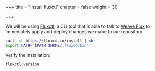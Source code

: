 +++
title = "Install fluxctl"
chapter = false
weight = 30

+++

We will be using [Fluxctl](https://docs.fluxcd.io/en/1.17.1/references/fluxctl.html), a CLI tool that is able to talk to [Weave Flux](https://github.com/fluxcd/flux) to immediately apply and deploy changes we make to our repository.

```sh
curl -sL https://fluxcd.io/install | sh
export PATH="$PATH:$HOME/.fluxcd/bin"
```

Verify the installation:

```sh
fluxctl version
```
